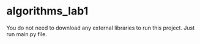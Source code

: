 # algorithms_lab1
You do not need to download any external libraries to run this project.
Just run main.py file.
